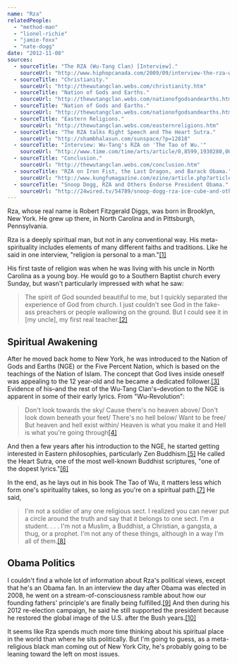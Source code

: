 ```yaml
---
name: "Rza"
relatedPeople:
  - "method-man"
  - "lionel-richie"
  - "jamie-foxx"
  - "nate-dogg"
date: "2012-11-08"
sources:
  - sourceTitle: "The RZA (Wu-Tang Clan) [Interview]."
    sourceUrl: "http://www.hiphopcanada.com/2009/09/interview-the-rza-wu-tang-clan/"
  - sourceTitle: "Christianity."
    sourceUrl: "http://thewutangclan.webs.com/christianity.htm"
  - sourceTitle: "Nation of Gods and Earths."
    sourceUrl: "http://thewutangclan.webs.com/nationofgodsandearths.htm"
  - sourceTitle: "Nation of Gods and Earths."
    sourceUrl: "http://thewutangclan.webs.com/nationofgodsandearths.htm"
  - sourceTitle: "Eastern Religions."
    sourceUrl: "http://thewutangclan.webs.com/easternreligions.htm"
  - sourceTitle: "The RZA talks Right Speech and The Heart Sutra."
    sourceUrl: "http://shambhalasun.com/sunspace/?p=12818"
  - sourceTitle: "Interview: Wu-Tang's RZA on 'The Tao of Wu.'"
    sourceUrl: "http://www.time.com/time/arts/article/0,8599,1930280,00.html"
  - sourceTitle: "Conclusion."
    sourceUrl: "http://thewutangclan.webs.com/conclusion.htm"
  - sourceTitle: "RZA on Iron Fist, the Last Dragon, and Barack Obama."
    sourceUrl: "http://www.kungfumagazine.com/ezine/article.php?article=795"
  - sourceTitle: "Snoop Dogg, RZA and Others Endorse President Obama."
    sourceUrl: "http://24wired.tv/54789/snoop-dogg-rza-ice-cube-and-others-endorse-president-obama/"
---
```


Rza, whose real name is Robert Fitzgerald Diggs, was born in Brooklyn, New York. He grew up there, in North Carolina and in Pittsburgh, Pennsylvania.

Rza is a deeply spiritual man, but not in any conventional way. His meta-spirituality includes elements of many different faiths and traditions. Like he said in one interview, "religion is personal to a man."<a class="source-citation" href="http://www.hiphopcanada.com/2009/09/interview-the-rza-wu-tang-clan/" title="The RZA (Wu-Tang Clan) [Interview].">[1]</a>

His first taste of religion was when he was living with his uncle in North Carolina as a young boy. He would go to a Southern Baptist church every Sunday, but wasn't particularly impressed with what he saw:

>The spirit of God sounded beautiful to me, but I quickly separated the experience of God from church. I just couldn't see God in the fake-ass preachers or people wallowing on the ground. But I could see it in [my uncle], my first real teacher.<a class="source-citation" href="http://thewutangclan.webs.com/christianity.htm" title="Christianity.">[2]</a>

## 

## Spiritual Awakening

After he moved back home to New York, he was introduced to the Nation of Gods and Earths (NGE) or the Five Percent Nation, which is based on the teachings of the Nation of Islam. The concept that God lives inside oneself was appealing to the 12 year-old and he became a dedicated follower.<a class="source-citation" href="http://thewutangclan.webs.com/nationofgodsandearths.htm" title="Nation of Gods and Earths.">[3]</a> Evidence of his–and the rest of the Wu-Tang Clan's–devotion to the NGE is apparent in some of their early lyrics. From "Wu-Revolution":

>Don't look towards the sky/ Cause there's no heaven above/ Don't look down beneath your feet/ There's no hell below/ Want to be free/ But heaven and hell exist within/ Heaven is what you make it and Hell is what you're going through<a class="source-citation" href="http://thewutangclan.webs.com/nationofgodsandearths.htm" title="Nation of Gods and Earths.">[4]</a>

And then a few years after his introduction to the NGE, he started getting interested in Eastern philosophies, particularly Zen Buddhism.<a class="source-citation" href="http://thewutangclan.webs.com/easternreligions.htm" title="Eastern Religions.">[5]</a> He called the Heart Sutra, one of the most well-known Buddhist scriptures, "one of the dopest lyrics."<a class="source-citation" href="http://shambhalasun.com/sunspace/?p=12818" title="The RZA talks Right Speech and The Heart Sutra.">[6]</a>

In the end, as he lays out in his book The Tao of Wu, it matters less which form one's spirituality takes, so long as you're on a spiritual path.<a class="source-citation" href="http://www.time.com/time/arts/article/0,8599,1930280,00.html" title="Interview: Wu-Tang&apos;s RZA on &apos;The Tao of Wu.&apos;">[7]</a> He said,

>I'm not a soldier of any one religious sect. I realized you can never put a circle around the truth and say that it belongs to one sect. I'm a student. . . . I'm not a Muslim, a Buddhist, a Christian, a gangsta, a thug, or a prophet. I'm not any of these things, although in a way I'm all of them.<a class="source-citation" href="http://thewutangclan.webs.com/conclusion.htm" title="Conclusion.">[8]</a>

## 

## Obama Politics

I couldn't find a whole lot of information about Rza's political views, except that he's an Obama fan. In an interview the day after Obama was elected in 2008, he went on a stream-of-consciousness ramble about how our founding fathers' principle's are finally being fulfilled.<a class="source-citation" href="http://www.kungfumagazine.com/ezine/article.php?article=795" title="RZA on Iron Fist, the Last Dragon, and Barack Obama.">[9]</a> And then during his 2012 re-election campaign, he said he still supported the president because he restored the global image of the U.S. after the Bush years.<a class="source-citation" href="http://24wired.tv/54789/snoop-dogg-rza-ice-cube-and-others-endorse-president-obama/" title="Snoop Dogg, RZA and Others Endorse President Obama.">[10]</a>

It seems like Rza spends much more time thinking about his spiritual place in the world than where he sits politically. But I'm going to guess, as a meta-religious black man coming out of New York City, he's probably going to be leaning toward the left on most issues.